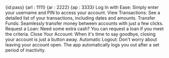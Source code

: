{id:pass}
{arl : 1111}
{ar : 2222}
{ap : 3333}
Log In with Ease: Simply enter your username and PIN to access your account.
View Transactions: See a detailed list of your transactions, including dates and amounts.
Transfer Funds: Seamlessly transfer money between accounts with just a few clicks.
Request a Loan: Need some extra cash? You can request a loan if you meet the criteria.
Close Your Account: When it's time to say goodbye, closing your account is just a button away.
Automatic Logout: Don't worry about leaving your account open. The app automatically logs you out after a set period of inactivity.

